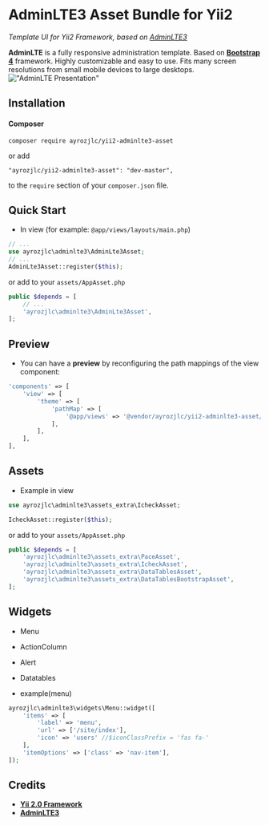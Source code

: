 AdminLTE3 Asset Bundle for Yii2
=====================

*Template UI for Yii2 Framework, based on [AdminLTE3](https://adminlte.io/themes/v3)*

**AdminLTE** is a fully responsive administration template. Based on **[Bootstrap 4](https://getbootstrap.com)** framework.
Highly customizable and easy to use. Fits many screen resolutions from small mobile devices to large desktops.
!["AdminLTE Presentation"](https://adminlte.io/AdminLTE3.png "AdminLTE Presentation")


Installation
------------
#### Composer

```
composer require ayrozjlc/yii2-adminlte3-asset
```

or add

```
"ayrozjlc/yii2-adminlte3-asset": "dev-master",
```
to the ```require``` section of your `composer.json` file.

Quick Start
-----------
* In view (for example: ```@app/views/layouts/main.php```)

```php
// ...
use ayrozjlc\adminlte3\AdminLte3Asset;
// ...
AdminLte3Asset::register($this);
```

or add to your ```assets/AppAsset.php```

```php
public $depends = [
    // ...
    'ayrozjlc\adminlte3\AdminLte3Asset',
];
```

Preview
-----------
* You can have a **preview** by reconfiguring the path mappings of the view component:

```php
'components' => [
    'view' => [
        'theme' => [
            'pathMap' => [
                '@app/views' => '@vendor/ayrozjlc/yii2-adminlte3-asset/src/yii2-app'
            ],
        ],
    ],
],
```

Assets
-----------
* Example in view

```php
use ayrozjlc\adminlte3\assets_extra\IcheckAsset;

IcheckAsset::register($this);
```
or add to your ```assets/AppAsset.php```

```php
public $depends = [
    'ayrozjlc\adminlte3\assets_extra\PaceAsset',
    'ayrozjlc\adminlte3\assets_extra\IcheckAsset',
    'ayrozjlc\adminlte3\assets_extra\DataTablesAsset',
    'ayrozjlc\adminlte3\assets_extra\DataTablesBootstrapAsset',
];
```

Widgets
-----------
* Menu
* ActionColumn
* Alert
* Datatables

* example(menu)
```php
ayrozjlc\adminlte3\widgets\Menu::widget([
    'items' => [
        'label' => 'menu',
        'url' => ['/site/index'],
        'icon' => 'users' //$iconClassPrefix = 'fas fa-'
    ],
    'itemOptions' => ['class' => 'nav-item'],
]);
```

Credits
-------------
* **[Yii 2.0 Framework](http://www.yiiframework.com/doc-2.0)**
* **[AdminLTE3](https://adminlte.io/themes/v3)**
